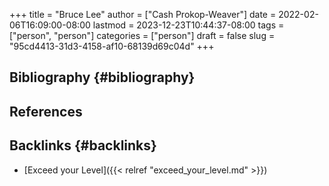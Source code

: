 +++
title = "Bruce Lee"
author = ["Cash Prokop-Weaver"]
date = 2022-02-06T16:09:00-08:00
lastmod = 2023-12-23T10:44:37-08:00
tags = ["person", "person"]
categories = ["person"]
draft = false
slug = "95cd4413-31d3-4158-af10-68139d69c04d"
+++

## Bibliography {#bibliography}

## References

<style>.csl-entry{text-indent: -1.5em; margin-left: 1.5em;}</style><div class="csl-bib-body">
</div>



## Backlinks {#backlinks}

-   [Exceed your Level]({{< relref "exceed_your_level.md" >}})
